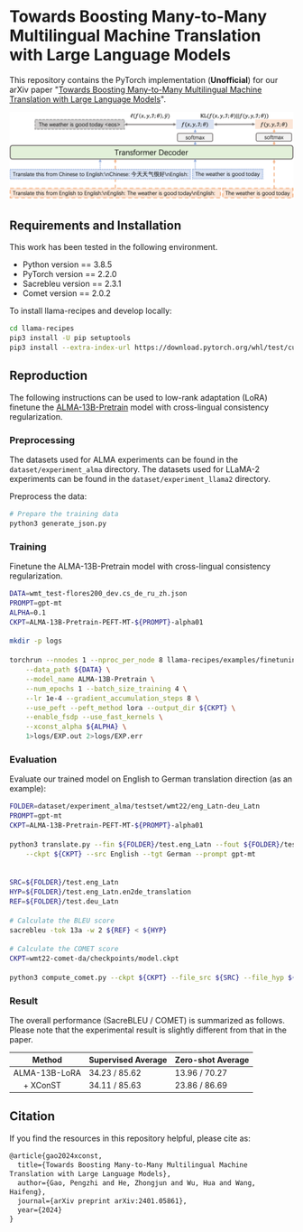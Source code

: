 # Towards Boosting Many-to-Many Multilingual Machine Translation with Large Language Models
This repository contains the PyTorch implementation (**Unofficial**) for our arXiv paper "[Towards Boosting Many-to-Many Multilingual Machine Translation with Large Language Models](https://arxiv.org/abs/2401.05861)".

![](./figs/xconst.png)

## Requirements and Installation

This work has been tested in the following environment.

* Python version == 3.8.5
* PyTorch version == 2.2.0
* Sacrebleu version == 2.3.1
* Comet version == 2.0.2

To install llama-recipes and develop locally:
```bash
cd llama-recipes
pip3 install -U pip setuptools
pip3 install --extra-index-url https://download.pytorch.org/whl/test/cu118 -e .
```

## Reproduction

The following instructions can be used to low-rank adaptation (LoRA) finetune the [ALMA-13B-Pretrain](https://huggingface.co/haoranxu/ALMA-13B-Pretrain) model with cross-lingual consistency regularization.

### Preprocessing

The datasets used for ALMA experiments can be found in the `dataset/experiment_alma` directory. The datasets used for LLaMA-2 experiments can be found in the `dataset/experiment_llama2` directory.

Preprocess the data:
```bash
# Prepare the training data
python3 generate_json.py
```

### Training

Finetune the ALMA-13B-Pretrain model with cross-lingual consistency regularization. 

```bash
DATA=wmt_test-flores200_dev.cs_de_ru_zh.json
PROMPT=gpt-mt
ALPHA=0.1
CKPT=ALMA-13B-Pretrain-PEFT-MT-${PROMPT}-alpha01

mkdir -p logs

torchrun --nnodes 1 --nproc_per_node 8 llama-recipes/examples/finetuning.py --dataset translation_dataset --prompt_type ${PROMPT} \
    --data_path ${DATA} \
    --model_name ALMA-13B-Pretrain \
    --num_epochs 1 --batch_size_training 4 \
    --lr 1e-4 --gradient_accumulation_steps 8 \
    --use_peft --peft_method lora --output_dir ${CKPT} \
    --enable_fsdp --use_fast_kernels \
    --xconst_alpha ${ALPHA} \
    1>logs/EXP.out 2>logs/EXP.err
```

### Evaluation

Evaluate our trained model on English to German translation direction (as an example):

```bash
FOLDER=dataset/experiment_alma/testset/wmt22/eng_Latn-deu_Latn
PROMPT=gpt-mt
CKPT=ALMA-13B-Pretrain-PEFT-MT-${PROMPT}-alpha01

python3 translate.py --fin ${FOLDER}/test.eng_Latn --fout ${FOLDER}/test.eng_Latn.en2de_translation \
    --ckpt ${CKPT} --src English --tgt German --prompt gpt-mt


SRC=${FOLDER}/test.eng_Latn
HYP=${FOLDER}/test.eng_Latn.en2de_translation
REF=${FOLDER}/test.deu_Latn

# Calculate the BLEU score
sacrebleu -tok 13a -w 2 ${REF} < ${HYP}

# Calculate the COMET score
CKPT=wmt22-comet-da/checkpoints/model.ckpt

python3 compute_comet.py --ckpt ${CKPT} --file_src ${SRC} --file_hyp ${HYP} --file_ref ${REF}
```

### Result

The overall performance (SacreBLEU / COMET) is summarized as follows. Please note that the experimental result is slightly different from that in the paper.

| Method          | Supervised Average | Zero-shot Average | 
|-----------------|--------------------|-------------------|
| ALMA-13B-LoRA   | 34.23 / 85.62      | 13.96 / 70.27     |
| &emsp; + XConST | 34.11 / 85.63      | 23.86 / 86.69     |

## Citation

If you find the resources in this repository helpful, please cite as:
```
@article{gao2024xconst,
  title={Towards Boosting Many-to-Many Multilingual Machine Translation with Large Language Models},
  author={Gao, Pengzhi and He, Zhongjun and Wu, Hua and Wang, Haifeng},
  journal={arXiv preprint arXiv:2401.05861},
  year={2024}
}
```
